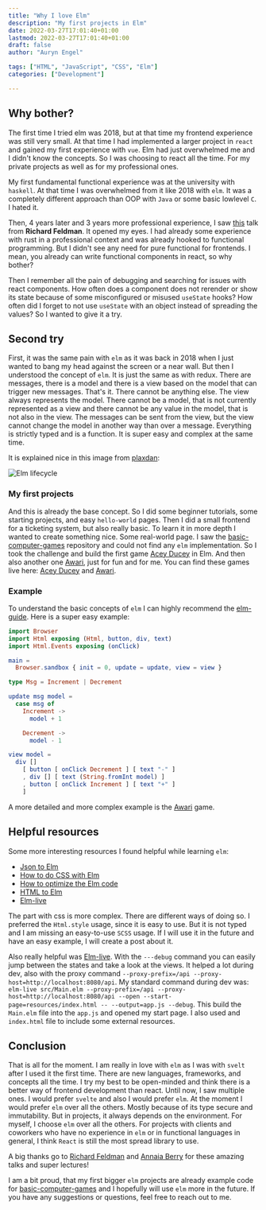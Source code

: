 ```yaml
---
title: "Why I love Elm"
description: "My first projects in Elm"
date: 2022-03-27T17:01:40+01:00
lastmod: 2022-03-27T17:01:40+01:00
draft: false
author: "Auryn Engel"

tags: ["HTML", "JavaScript", "CSS", "Elm"]
categories: ["Development"]

---
```

## Why bother?

The first time I tried elm was 2018, but at that time my frontend experience was still very small. At that time I had implemented a larger project in `react` and gained my first experience with `vue`. Elm had just overwhelmed me and I didn't know the concepts. So I was choosing to react all the time. For my private projects as well as for my professional ones.

My first fundamental functional experience was at the university with `haskell`. At that time I was overwhelmed from it like 2018 with `elm`. It was a completely different approach than OOP with `Java` or some basic lowlevel `C`. I hated it.

Then, 4 years later and 3 years more professional experience, I saw [this](https://www.youtube.com/watch?v=3n17wHe5wEw) talk from **Richard Feldman**. It opened my eyes. I had already some experience with rust in a professional context and was already hooked to functional programming. But I didn't see any need for pure functional for frontends. I mean, you already can write functional components in react, so why bother?

Then I remember all the pain of debugging and searching for issues with react components. How often does a component does not rerender or show its state because of some misconfigured or misused `useState` hooks? How often did I forget to not use `useState` with an object instead of spreading the values? So I wanted to give it a try.

## Second try

First, it was the same pain with `elm` as it was back in 2018 when I just wanted to bang my head against the screen or a near wall. But then I understood the concept of `elm`. It is just the same as with redux. There are messages, there is a model and there is a view based on the model that can trigger new messages. That's it. There cannot be anything else. The view always represents the model. There cannot be a model, that is not currently represented as a view and there cannot be any value in the model, that is not also in the view. The messages can be sent from the view, but the view cannot change the model in another way than over a message. Everything is strictly typed and is a function. It is super easy and complex at the same time.

It is explained nice in this image from [plaxdan](https://github.com/plaxdan/elm-lifecycle/blob/master/README.md):

![Elm lifecycle](/img/elm/elm-lifecycle.png)

### My first projects

And this is already the base concept. So I did some beginner tutorials, some starting projects, and easy `hello-world` pages. Then I did a small frontend for a ticketing system, but also really basic. To learn it in more depth I wanted to create something nice. Some real-world page. I saw the [basic-computer-games](https://github.com/coding-horror/basic-computer-games) repository and could not find any `elm` implementation. So I took the challenge and build the first game [Acey Ducey](https://github.com/coding-horror/basic-computer-games/tree/main/00_Alternate_Languages/01_Acey_Ducey/elm) in Elm. And then also another one [Awari](https://github.com/coding-horror/basic-computer-games/tree/main/00_Alternate_Languages/04_Awari), just for fun and for me. You can find these games live here: [Acey Ducey](https://auryn31.github.io/01_Acey_Ducey/) and [Awari](https://auryn31.github.io/04_Awari/).

### Example

To understand the basic concepts of `elm` I can highly recommend the [elm-guide](https://guide.elm-lang.org/). Here is a super easy example:

```elm
import Browser
import Html exposing (Html, button, div, text)
import Html.Events exposing (onClick)

main =
  Browser.sandbox { init = 0, update = update, view = view }

type Msg = Increment | Decrement

update msg model =
  case msg of
    Increment ->
      model + 1

    Decrement ->
      model - 1

view model =
  div []
    [ button [ onClick Decrement ] [ text "-" ]
    , div [] [ text (String.fromInt model) ]
    , button [ onClick Increment ] [ text "+" ]
    ]
```

A more detailed and more complex example is the [Awari](https://github.com/auryn31/01_Acey_Ducey/blob/main/src/Main.elm) game.

## Helpful resources

Some more interesting resources I found helpful while learning `elm`:

- [Json to Elm](https://noredink.github.io/json-to-elm/)
- [How to do CSS with Elm](https://elmprogramming.com/model-view-update-part-2.html)
- [How to optimize the Elm code](https://github.com/elm/compiler/blob/master/hints/optimize.md)
- [HTML to Elm](https://mbylstra.github.io/html-to-elm/)
- [Elm-live](https://www.elm-live.com/)

The part with css is more complex. There are different ways of doing so. I preferred the `Html.style` usage, since it is easy to use. But it is not typed and I am missing an easy-to-use `SCSS` usage. If I will use it in the future and have an easy example, I will create a post about it.

Also really helpful was [Elm-live](https://www.elm-live.com/). With the `---debug` command you can easily jump between the states and take a look at the views. It helped a lot during dev, also with the proxy command `--proxy-prefix=/api --proxy-host=http://localhost:8080/api`. My standard command during dev was: `elm-live src/Main.elm --proxy-prefix=/api --proxy-host=http://localhost:8080/api --open --start-page=resources/index.html -- --output=app.js --debug`. This build the `Main.elm` file into the `app.js` and opened my start page. I also used and `index.html` file to include some external resources.

## Conclusion

That is all for the moment. I am really in love with `elm` as I was with `svelt` after I used it the first time. There are new languages, frameworks, and concepts all the time. I try my best to be open-minded and think there is a better way of frontend development than react. Until now, I saw multiple ones. I would prefer `svelte` and also I would prefer `elm`. At the moment I would prefer `elm` over all the others. Mostly because of its type secure and immutability. But in projects, it always depends on the environment. For myself, I choose `elm` over all the others. For projects with clients and coworkers who have no experience in `elm` or in functional languages in general, I think `React` is still the most spread library to use.

A big thanks go to [Richard Feldman](https://www.youtube.com/watch?v=3n17wHe5wEw) and [Annaia Berry](https://www.youtube.com/watch?v=RFrKffrKCeU) for these amazing talks and super lectures!

I am a bit proud, that my first bigger `elm` projects are already example code for [basic-computer-games](https://github.com/coding-horror/basic-computer-games) and I hopefully will use `elm` more in the future. If you have any suggestions or questions, feel free to reach out to me.
